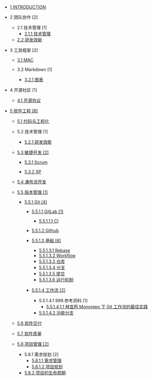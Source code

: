   - [1 INTRODUCTION](/INTRODUCTION.md)
  - 2 团队协作 [2]
    - 2.1 技术管理 [1]
      - [2.1.1 技术管理](/团队协作/技术管理/技术管理.md)
    - [2.2 研发效能](/团队协作/研发效能/README.md)
      
  - 3 工具框架 [2]
    - [3.1 MAC](/工具框架/MAC/README.md)
      
    - 3.2 Markdown [1]
      - [3.2.1 图表](/工具框架/Markdown/图表.md)
  - 4 开源社区 [1]
    - [4.1 开源协议](/开源社区/开源协议.md)
  - [5 软件工程 [8]](/软件工程/README.md)
    - [5.1 代码与工程化](/软件工程/代码与工程化.md)
    - 5.2 技术管理 [1]
      - [5.2.1 研发效能](/软件工程/技术管理/研发效能/README.md)
        
    - [5.3 敏捷开发 [2]](/软件工程/敏捷开发/README.md)
      - [5.3.1 Scrum](/软件工程/敏捷开发/Scrum/README.md)
        
      - [5.3.2 XP](/软件工程/敏捷开发/XP/README.md)
        
    - [5.4 瀑布流开发](/软件工程/瀑布流开发/README.md)
      
    - [5.5 版本管理 [1]](/软件工程/版本管理/README.md)
      - [5.5.1 Git [4]](/软件工程/版本管理/Git/README.md)
        - [5.5.1.1 GitLab [1]](/软件工程/版本管理/Git/GitLab/README.md)
          - [5.5.1.1.1 CI](/软件工程/版本管理/Git/GitLab/CI.md)
        - [5.5.1.2 Github](/软件工程/版本管理/Git/Github/README.md)
          
        - [5.5.1.3 基础 [6]](/软件工程/版本管理/Git/基础/README.md)
          - [5.5.1.3.1 Rebase](/软件工程/版本管理/Git/基础/Rebase.md)
          - [5.5.1.3.2 Workflow](/软件工程/版本管理/Git/基础/Workflow.md)
          - [5.5.1.3.3 仓库](/软件工程/版本管理/Git/基础/仓库.md)
          - [5.5.1.3.4 分支](/软件工程/版本管理/Git/基础/分支.md)
          - [5.5.1.3.5 提交](/软件工程/版本管理/Git/基础/提交.md)
          - [5.5.1.3.6 运行机制](/软件工程/版本管理/Git/基础/运行机制.md)
        - [5.5.1.4 工作流 [2]](/软件工程/版本管理/Git/工作流/README.md)
          - 5.5.1.4.1 999.参考资料 [1]
            - [5.5.1.4.1.1 林宜丙 Monorepo 下 Git 工作流的最佳实践](/软件工程/版本管理/Git/工作流/999.参考资料/2023-林宜丙-Monorepo%20下%20Git%20工作流的最佳实践.md)
          - [5.5.1.4.2 功能分支](/软件工程/版本管理/Git/工作流/功能分支.md)
    - [5.6 软件交付](/软件工程/软件交付/README.md)
      
    - [5.7 软件质量](/软件工程/软件质量/README.md)
      
    - [5.8 项目管理 [2]](/软件工程/项目管理/README.md)
      - 5.8.1 需求规划 [2]
        - [5.8.1.1 需求管理](/软件工程/项目管理/需求规划/需求管理.md)
        - [5.8.1.2 项目规划](/软件工程/项目管理/需求规划/项目规划.md)
      - [5.8.2 项目的生命周期](/软件工程/项目管理/项目的生命周期/README.md)
        